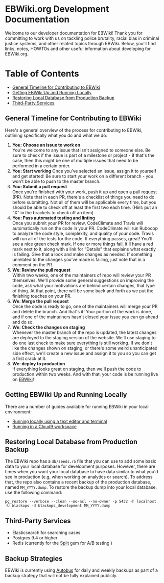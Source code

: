 # EBWiki.org Development Documentation

Welcome to our developer documentation for EBWiki!  Thank you for committing to work with us on tackling police brutality, racial bias in criminal justice systems, and other related topics through EBWiki. Below, you'll find links, notes, HOWTOs and other useful information about developing for EBWiki.org. 

# Table of Contents
* [General Timeline for Contributing to EBWiki](#general-timeline-for-contributing-to-ebwiki)
* [Getting EBWiki Up and Running Locally](#getting-ebwiki-up-and-running-locally)
* [Restoring Local Database from Production Backup](#restoring-local-database-from-production-backup)
* [Third-Party Services](#third-party-services)

## General Timeline for Contributing to EBWiki

Here's a general overview of the process for contributing to EBWiki, outlining specifically what you do and what we do:

1. **You: Choose an issue to work on**  
You're welcome to any issue that isn't assigned to someone else.  Be sure to check if the issue is part of a milestone or project - if that's the case, then this might be one of multiple issues that need to be performed in a certain order.  
2. **You: Start working**
Once you've selected an issue, assign it to yourself and get started!  Be sure to start your work on a different branch - you won't be able to push to the master branch.
3. **You: Submit a pull request**  
Once you're finished with your work, push it up and open a pull request (PR).  Note that in each PR, there's a checklist of things you need to do before submitting.  Not all of them will be applicable every time, but you should be able to check off at least the first two each time. (Hint: put an "X" in the brackets to check off an item).
4. **You: Pass automated testing and linting**  
Once you submit your PR for review, CodeClimate and Travis will automatically run on the code in your PR.  CodeClimate will run Rubocop to analyze the code style, complexity, and quality of your code.  Travis will run all of the tests for the code.  If everything passes, great!  You'll see a nice green check mark.  If one or more things fail, it'll have a red mark next to it, along with a link for "Details" that explains what exactly is failing.  Give that a look and make changes as needed.  If something unrelated to the changes you've made is failing, just note that in a comment on the PR.
5.  **We: Review the pull request**  
Within two weeks, one of the maintainers of repo will review your PR themselves.  We'll provide some general suggestions on improving the code, ask what your motivations are behind certain changes, that type of thing.  At that point, there will be some back and forth as we put the finishing touches on your PR.
6.  **We: Merge the pull request**  
Once the code is ready to go, one of the maintainers will merge your PR and delete the branch.  And that's it!  Your portion of the work is done, and if one of the maintainers hasn't closed your issue you can go ahead and do so.  
7. **We: Check the changes on staging**  
Whenever the master branch of the repo is updated, the latest changes are deployed to the staging version of the website.  We'll use staging to do one last check to make sure everything is still working.  If we don't like the changes shown on staging, or there's some weird unanticipated side effect, we'll create a new issue and assign it to you so you can get a first crack at it.
8. **We: deploy to production**  
If everything looks great on staging, then we'll push the code to production within two weeks.  And with that, your code is be running live on [EBWiki](ebwiki.org)!

## Getting EBWiki Up and Running Locally

There are a number of guides available for running EBWiki in your local environment:
* [Running locally using a text editor and terminal](SETUP_LOCALLY.md)
* [Running in a Cloud9 workspace](https://github.com/EBWiki/EBWiki/wiki/Running-EB-Wiki-development-environment-on-Cloud9-(WIP))

## Restoring Local Database from Production Backup

The EBWiki repo has a `db/seeds.rb` file that you can use to add some basic data 
to your local database for development purposes.  However, there are times when 
you want your local database to have data similar to what you'd see in 
production (e.g, when working on analytics or search).  To address that, the 
repo also contains a recent backup of the production database, named 
`MM_YYYY.dump`.  To restore the backup dump into your local database, use the 
following command:

```
pg_restore --verbose --clean --no-acl --no-owner -p 5432 -h localhost 
-U blackops -d blackops_development MM_YYYY.dump
```

## Third-Party Services
* Elasticsearch for searching cases
* Postgres 9.4 or higher
* Redis (currently for the [Split](https://github.com/splitrb/split) gem for 
A/B testing )

## Backup Strategies
EBWiki is currently using [Autobus](https://www.autobus.io/info/index) for 
daily and weekly backups as part of a backup strategy that will not be fully
explained publicly.
